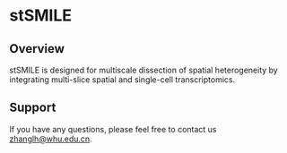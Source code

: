# stSMILE

## Overview

stSMILE is designed for multiscale dissection of spatial heterogeneity by integrating multi-slice spatial and single-cell transcriptomics.


## Support

If you have any questions, please feel free to contact us [zhanglh@whu.edu.cn](mailto:zhanglh@whu.edu.cn). 


